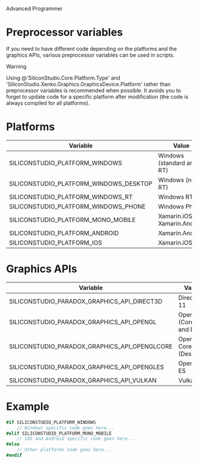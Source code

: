 <span class="label label-doc-level">Advanced</span>
<span class="label label-doc-audience">Programmer</span>

# Preprocessor variables

If you need to have different code depending on the platforms and the graphics APIs, various preprocessor variables can be used in scripts.

> [!WARNING]
> Using @'SiliconStudio.Core.Platform.Type' and 'SiliconStudio.Xenko.Graphics.GraphicsDevice.Platform' rather than 
> preprocessor variables is recommended when possible. It avoids you to forget to update code 
> for a specific platform after modification (the code is always compiled for all platforms).

# Platforms

| Variable                               | Value                          |
| -------------------------------------- | ------------------------------ |
| SILICONSTUDIO_PLATFORM_WINDOWS         | Windows (standard and RT)      |
| SILICONSTUDIO_PLATFORM_WINDOWS_DESKTOP | Windows (non-RT)               |
| SILICONSTUDIO_PLATFORM_WINDOWS_RT      | Windows RT                     |
| SILICONSTUDIO_PLATFORM_WINDOWS_PHONE   | Windows Phone                  |
| SILICONSTUDIO_PLATFORM_MONO_MOBILE     | Xamarin.iOS or Xamarin.Android |
| SILICONSTUDIO_PLATFORM_ANDROID         | Xamarin.Android                |
| SILICONSTUDIO_PLATFORM_IOS             | Xamarin.iOS                    |


# Graphics APIs

| Variable                                      | Value                 |
| --------------------------------------------- | --------------------- |
| SILICONSTUDIO_PARADOX_GRAPHICS_API_DIRECT3D   | Direct3D 11           |
| SILICONSTUDIO_PARADOX_GRAPHICS_API_OPENGL     | OpenGL (Core and ES)  |
| SILICONSTUDIO_PARADOX_GRAPHICS_API_OPENGLCORE | OpenGL Core (Desktop) |
| SILICONSTUDIO_PARADOX_GRAPHICS_API_OPENGLES   | OpenGL ES             |
| SILICONSTUDIO_PARADOX_GRAPHICS_API_VULKAN     | Vulkan                |


# Example

```cs
#if SILICONSTUDIO_PLATFORM_WINDOWS
    // Windows specific code goes here...
#elif SILICONSTUDIO_PLATFORM_MONO_MOBILE
    // iOS and Android specific code goes here...
#else
    // Other platforms code goes here...
#endif
```


